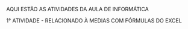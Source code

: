 AQUI ESTÃO AS ATIVIDADES DA AULA DE INFORMÁTICA

1° ATIVIDADE - RELACIONADO À MEDIAS COM FÓRMULAS DO EXCEL

